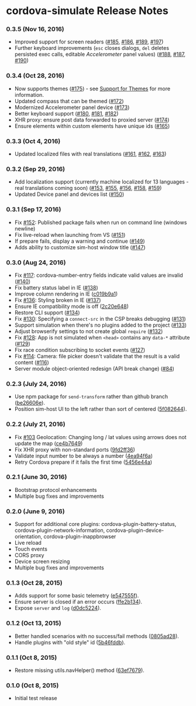 # cordova-simulate Release Notes

### 0.3.5 (Nov 16, 2016)
* Improved support for screen readers ([#185](https://github.com/Microsoft/cordova-simulate/pull/185), [#186](https://github.com/Microsoft/cordova-simulate/pull/186), [#189](https://github.com/Microsoft/cordova-simulate/pull/189), [#197](https://github.com/Microsoft/cordova-simulate/pull/197))
* Further keyboard improvements (`esc` closes dialogs, `del` deletes persisted exec calls, editable *Accelerometer* panel values) ([#188](https://github.com/Microsoft/cordova-simulate/pull/188), [#187](https://github.com/Microsoft/cordova-simulate/pull/187), [#190](https://github.com/Microsoft/cordova-simulate/pull/190)) 

### 0.3.4 (Oct 28, 2016)
* Now supports themes ([#175](https://github.com/Microsoft/cordova-simulate/pull/175)) - see [Support for Themes](https://github.com/Microsoft/cordova-simulate/wiki/Support-for-Themes) for more information.
* Updated compass that can be themed ([#172](https://github.com/Microsoft/cordova-simulate/pull/172))
* Modernized Accelerometer panel device ([#173](https://github.com/Microsoft/cordova-simulate/pull/173))
* Better keyboard support ([#180](https://github.com/Microsoft/cordova-simulate/pull/180), [#181](https://github.com/Microsoft/cordova-simulate/pull/181), [#182](https://github.com/Microsoft/cordova-simulate/pull/182))
* XHR proxy: ensure post data forwarded to proxied server ([#174](https://github.com/Microsoft/cordova-simulate/pull/174))
* Ensure elements within custom elements have unique ids ([#165](https://github.com/Microsoft/cordova-simulate/pull/165))

### 0.3.3 (Oct 4, 2016)
* Updated localized files with real translations ([#161](https://github.com/Microsoft/cordova-simulate/pull/161), [#162](https://github.com/Microsoft/cordova-simulate/pull/162), [#163](https://github.com/Microsoft/cordova-simulate/pull/163))

### 0.3.2 (Sep 29, 2016)
* Add localization support (currently machine localized for 13 languages - real translations coming soon)
  ([#153](https://github.com/Microsoft/cordova-simulate/pull/153), [#155](https://github.com/Microsoft/cordova-simulate/pull/155),
  [#156](https://github.com/Microsoft/cordova-simulate/pull/156), [#158](https://github.com/Microsoft/cordova-simulate/pull/158),
  [#159](https://github.com/Microsoft/cordova-simulate/pull/159)) 
* Updated Device panel and devices list ([#150](https://github.com/Microsoft/cordova-simulate/pull/150))

### 0.3.1 (Sep 17, 2016)
* Fix [#152](https://github.com/Microsoft/cordova-simulate/issues/152): Published package fails when run on command line (windows newline)
* Fix live-reload when launching from VS ([#151](https://github.com/Microsoft/cordova-simulate/pull/151))
* If prepare fails, display a warning and continue ([#149](https://github.com/Microsoft/cordova-simulate/pull/149))
* Adds ability to customize sim-host window title ([#147](https://github.com/Microsoft/cordova-simulate/pull/147))

### 0.3.0 (Aug 24, 2016)
* Fix [#117](https://github.com/Microsoft/cordova-simulate/issues/117): cordova-number-entry fields indicate valid values are invalid ([#140](https://github.com/Microsoft/cordova-simulate/pull/140))
* Fix battery status label in IE ([#138](https://github.com/Microsoft/cordova-simulate/pull/138))
* Improve column rendering in IE ([c019b9a1](https://github.com/Microsoft/cordova-simulate/commit/c019b9a1))
* Fix [#136](https://github.com/Microsoft/cordova-simulate/issues/136): Styling broken in IE ([#137](https://github.com/Microsoft/cordova-simulate/pull/137))
* Ensure IE compatibility mode is off ([2c20e648](https://github.com/Microsoft/cordova-simulate/commit/2c20e648))
* Restore CLI support ([#134](https://github.com/Microsoft/cordova-simulate/pull/134))
* Fix [#130](https://github.com/Microsoft/cordova-simulate/issues/130): Specifying a `connect-src` in the CSP breaks debugging ([#131](https://github.com/Microsoft/cordova-simulate/pull/131))
* Support simulation when there's no plugins added to the project ([#133](https://github.com/Microsoft/cordova-simulate/pull/133))
* Adjust browserify settings to not create global `require` ([#132](https://github.com/Microsoft/cordova-simulate/pull/132))
* Fix [#128](https://github.com/Microsoft/cordova-simulate/issues/128): App is not simulated when `<head>` contains any `data-*` attribute ([#129](https://github.com/Microsoft/cordova-simulate/pull/129))
* Fix race condition subscribing to socket events ([#127](https://github.com/Microsoft/cordova-simulate/pull/127))
* Fix [#114](https://github.com/Microsoft/cordova-simulate/issues/114): Camera: file picker doesn't validate that the result is a valid content ([#116](https://github.com/Microsoft/cordova-simulate/pull/116))
* Server module object-oriented redesign (API break change) ([#84](https://github.com/Microsoft/cordova-simulate/pull/84))

### 0.2.3 (July 24, 2016)
* Use npm package for `send-transform` rather than github branch ([be26606e](https://github.com/Microsoft/cordova-simulate/commit/be26606e)).
* Position sim-host UI to the left rather than sort of centered ([5f082644](https://github.com/Microsoft/cordova-simulate/commit/5f082644)).

### 0.2.2 (July 21, 2016)
* Fix [#103](https://github.com/Microsoft/cordova-simulate/issues/103) Geolocation: Changing long / lat values using arrows does not update the map ([ce4b7649](https://github.com/Microsoft/cordova-simulate/commit/ce4b7649))
* Fix XHR proxy with non-standard ports ([9fd2ff36](https://github.com/Microsoft/cordova-simulate/commit/9fd2ff36))
* Validate input number to be always a number ([4ea94f6a](https://github.com/Microsoft/cordova-simulate/commit/4ea94f6a))
* Retry Cordova prepare if it fails the first time ([5456e44a](https://github.com/Microsoft/cordova-simulate/commit/5456e44a))

### 0.2.1 (June 30, 2016)
* Bootstrap protocol enhancements
* Multiple bug fixes and improvements

### 0.2.0 (June 9, 2016)
* Support for additional core plugins: cordova-plugin-battery-status, cordova-plugin-network-information, cordova-plugin-device-orientation, cordova-plugin-inappbrowser
* Live reload
* Touch events
* CORS proxy
* Device screen resizing
* Multiple bug fixes and improvements

### 0.1.3 (Oct 28, 2015)
* Adds support for some basic telemetry ([e547555f](https://github.com/Microsoft/taco-simulate-server/commit/e547555f)).
* Ensure server is closed if an error occurs ([ffe2b134](https://github.com/Microsoft/taco-simulate-server/commit/ffe2b134)).
* Expose `server` and `log` ([d0dc5224](https://github.com/Microsoft/taco-simulate-server/commit/d0dc5224)).

### 0.1.2 (Oct 13, 2015)
* Better handled scenarios with no success/fail methods ([0805ad28](https://github.com/Microsoft/taco-simulate-server/commit/0805ad28)).
* Handle plugins with "old style" id ([5b46fddb](https://github.com/Microsoft/taco-simulate-server/commit/5b46fddb)).

### 0.1.1 (Oct 8, 2015)
* Restore missing utils.navHelper() method ([63ef7679](https://github.com/Microsoft/taco-simulate-server/commit/63ef7679)).

### 0.1.0 (Oct 8, 2015)
* Initial test release
